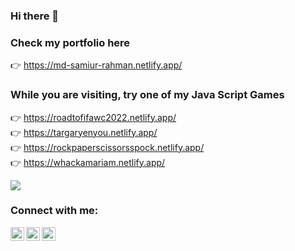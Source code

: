 ### Hi there 👋

### Check my portfolio here

👉 https://md-samiur-rahman.netlify.app/

### While you are visiting, try one of my Java Script Games
 👉 https://roadtofifawc2022.netlify.app/ <br/>
 👉 https://targaryenyou.netlify.app/ <br/>
 👉 https://rockpaperscissorsspock.netlify.app/ <br/>
 👉 https://whackamariam.netlify.app/ <br/>

![](https://komarev.com/ghpvc/?username=scottishsummer98&label=PROFILE+VIEWS)

### Connect with me:

[<img align="left" alt="linkedinsvg" width="22px" text_color="white" src="https://upload.wikimedia.org/wikipedia/commons/8/81/LinkedIn_icon.svg" />][linkedin] [<img align="left" alt="facebooksvg" width="22px" text_color="white" src="https://upload.wikimedia.org/wikipedia/commons/1/1b/Facebook_icon.svg" />][facebook] [<img align="left" alt="twittersvg" width="22px" text_color="white" src="https://upload.wikimedia.org/wikipedia/commons/4/4f/Twitter-logo.svg" />][twitter]

<br />

[linkedin]: https://www.linkedin.com/in/scottishsummer/
[facebook]: https://www.facebook.com/samiur.rahman.39982631/
[twitter]: https://twitter.com/
